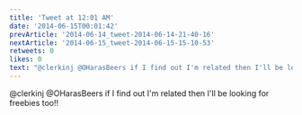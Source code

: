 ```yaml
---
title: 'Tweet at 12:01 AM'
date: '2014-06-15T00:01:42'
prevArticle: '2014-06-14_tweet-2014-06-14-21-40-16'
nextArticle: '2014-06-15_tweet-2014-06-15-15-10-53'
retweets: 0
likes: 0
text: "@clerkinj @OHarasBeers if I find out I'm related then I'll be looking for freebies too!!"
---
```

@clerkinj @OHarasBeers if I find out I'm related then I'll be looking for freebies too!!